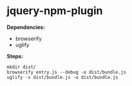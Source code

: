 # jquery-npm-plugin
**Dependencies:**

* browserify
* uglify

**Steps:**

    mkdir dist/
    browserify entry.js --debug -o dist/bundle.js
    uglify -s dist/bundle.js -o dist/bundle.js
